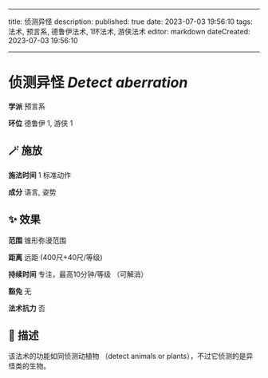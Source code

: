 
---
title: 侦测异怪
description: 
published: true
date: 2023-07-03 19:56:10
tags: 法术, 预言系, 德鲁伊法术, 1环法术, 游侠法术
editor: markdown
dateCreated: 2023-07-03 19:56:10

---

# **侦测异怪** *Detect aberration*

**学派** 预言系 

**环位** 德鲁伊 1, 游侠 1

## 🪄 施放

**施法时间** 1 标准动作

**成分** 语言, 姿势

## ✨ 效果  

**范围** 锥形弥漫范围

**距离** 远距 (400尺+40尺/等级)  

**持续时间** 专注，最高10分钟/等级 （可解消） 

**豁免** 无

**法术抗力** 否

## 📖 描述

该法术的功能如同侦测动植物 （detect animals or plants），不过它侦测的是异怪类的生物。
    
